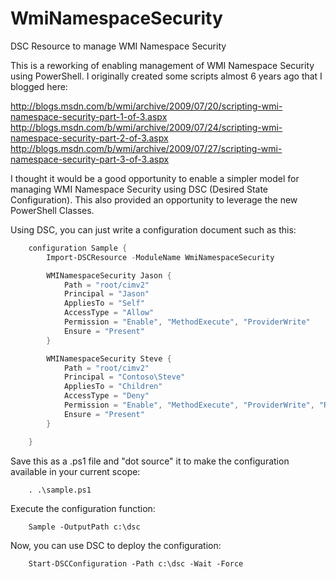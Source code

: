 # WmiNamespaceSecurity
DSC Resource to manage WMI Namespace Security

This is a reworking of enabling management of WMI Namespace Security using PowerShell.  I originally created some scripts almost 6 years ago that I blogged here:

http://blogs.msdn.com/b/wmi/archive/2009/07/20/scripting-wmi-namespace-security-part-1-of-3.aspx
http://blogs.msdn.com/b/wmi/archive/2009/07/24/scripting-wmi-namespace-security-part-2-of-3.aspx
http://blogs.msdn.com/b/wmi/archive/2009/07/27/scripting-wmi-namespace-security-part-3-of-3.aspx

I thought it would be a good opportunity to enable a simpler model for managing WMI Namespace Security using DSC (Desired State Configuration).  This also
provided an opportunity to leverage the new PowerShell Classes.

Using DSC, you can just write a configuration document such as this:

```powershell
    configuration Sample {
		Import-DSCResource -ModuleName WmiNamespaceSecurity

        WMINamespaceSecurity Jason {
            Path = "root/cimv2"
            Principal = "Jason"
            AppliesTo = "Self"
            AccessType = "Allow"
            Permission = "Enable", "MethodExecute", "ProviderWrite"
            Ensure = "Present"
        }

        WMINamespaceSecurity Steve {
            Path = "root/cimv2"
            Principal = "Contoso\Steve"
            AppliesTo = "Children"
            AccessType = "Deny"
            Permission = "Enable", "MethodExecute", "ProviderWrite", "RemoteAccess"
            Ensure = "Present"
        }

    }
```

Save this as a .ps1 file and "dot source" it to make the configuration available in your current scope:

```powershell-console
	. .\sample.ps1
```

Execute the configuration function:

```powershell-console
	Sample -OutputPath c:\dsc
```

Now, you can use DSC to deploy the configuration:

```powershell-console
	Start-DSCConfiguration -Path c:\dsc -Wait -Force
```